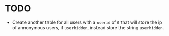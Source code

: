 # TODO
* Create another table for all users with a `userid` of `0` that will store the ip of annonymous users, if `userhidden`, instead store the string `userhidden`.
